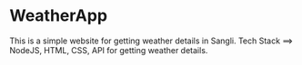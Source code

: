# WeatherApp
This is a simple website for getting weather details in Sangli.
Tech Stack ==> NodeJS, HTML, CSS, API for getting weather details.


